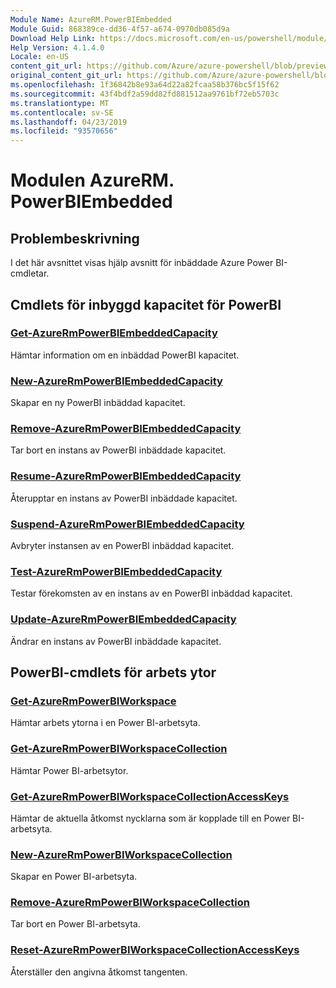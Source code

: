 ```yaml
---
Module Name: AzureRM.PowerBIEmbedded
Module Guid: 868389ce-dd36-4f57-a674-0970db085d9a
Download Help Link: https://docs.microsoft.com/en-us/powershell/module/azurerm.powerbiembedded
Help Version: 4.1.4.0
Locale: en-US
content_git_url: https://github.com/Azure/azure-powershell/blob/preview/src/ResourceManager/PowerBIEmbedded/Commands.Management.PowerBIEmbedded/help/AzureRM.PowerBIEmbedded.md
original_content_git_url: https://github.com/Azure/azure-powershell/blob/preview/src/ResourceManager/PowerBIEmbedded/Commands.Management.PowerBIEmbedded/help/AzureRM.PowerBIEmbedded.md
ms.openlocfilehash: 1f36842b8e93a64d22a82fcaa58b376bc5f15f62
ms.sourcegitcommit: 43f4bdf2a59dd82fd881512aa9761bf72eb5703c
ms.translationtype: MT
ms.contentlocale: sv-SE
ms.lasthandoff: 04/23/2019
ms.locfileid: "93570656"
---
```

# Modulen AzureRM. PowerBIEmbedded
## Problembeskrivning
I det här avsnittet visas hjälp avsnitt för inbäddade Azure Power BI-cmdletar.

## Cmdlets för inbyggd kapacitet för PowerBI
### [Get-AzureRmPowerBIEmbeddedCapacity](Get-AzureRmPowerBIEmbeddedCapacity.md)
Hämtar information om en inbäddad PowerBI kapacitet.

### [New-AzureRmPowerBIEmbeddedCapacity](New-AzureRmPowerBIEmbeddedCapacity.md)
Skapar en ny PowerBI inbäddad kapacitet.

### [Remove-AzureRmPowerBIEmbeddedCapacity](Remove-AzureRmPowerBIEmbeddedCapacity.md)
Tar bort en instans av PowerBI inbäddade kapacitet.

### [Resume-AzureRmPowerBIEmbeddedCapacity](Resume-AzureRmPowerBIEmbeddedCapacity.md)
Återupptar en instans av PowerBI inbäddade kapacitet.

### [Suspend-AzureRmPowerBIEmbeddedCapacity](Suspend-AzureRmPowerBIEmbeddedCapacity.md)
Avbryter instansen av en PowerBI inbäddad kapacitet.

### [Test-AzureRmPowerBIEmbeddedCapacity](Test-AzureRmPowerBIEmbeddedCapacity.md)
Testar förekomsten av en instans av en PowerBI inbäddad kapacitet.

### [Update-AzureRmPowerBIEmbeddedCapacity](Update-AzureRmPowerBIEmbeddedCapacity.md)
Ändrar en instans av PowerBI inbäddade kapacitet.


## PowerBI-cmdlets för arbets ytor
### [Get-AzureRmPowerBIWorkspace](Get-AzureRmPowerBIWorkspace.md)
Hämtar arbets ytorna i en Power BI-arbetsyta.

### [Get-AzureRmPowerBIWorkspaceCollection](Get-AzureRmPowerBIWorkspaceCollection.md)
Hämtar Power BI-arbetsytor.

### [Get-AzureRmPowerBIWorkspaceCollectionAccessKeys](Get-AzureRmPowerBIWorkspaceCollectionAccessKeys.md)
Hämtar de aktuella åtkomst nycklarna som är kopplade till en Power BI-arbetsyta.

### [New-AzureRmPowerBIWorkspaceCollection](New-AzureRmPowerBIWorkspaceCollection.md)
Skapar en Power BI-arbetsyta.

### [Remove-AzureRmPowerBIWorkspaceCollection](Remove-AzureRmPowerBIWorkspaceCollection.md)
Tar bort en Power BI-arbetsyta.

### [Reset-AzureRmPowerBIWorkspaceCollectionAccessKeys](Reset-AzureRmPowerBIWorkspaceCollectionAccessKeys.md)
Återställer den angivna åtkomst tangenten.

